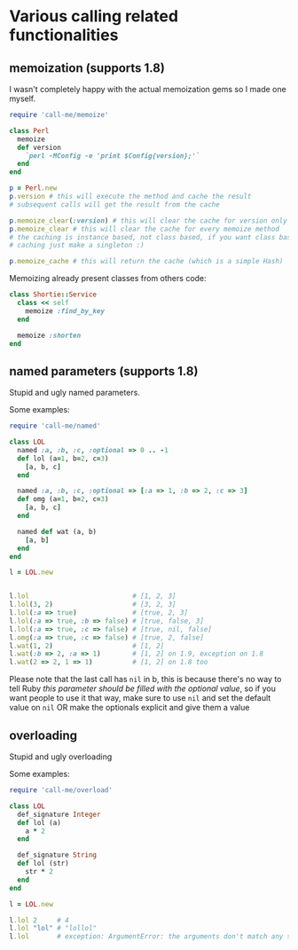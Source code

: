 Various calling related functionalities
=======================================

memoization (supports 1.8)
--------------------------
I wasn't completely happy with the actual memoization gems so I made one myself.

```ruby
require 'call-me/memoize'

class Perl
  memoize
  def version
    `perl -MConfig -e 'print $Config{version};'`
  end
end

p = Perl.new
p.version # this will execute the method and cache the result
# subsequent calls will get the result from the cache

p.memoize_clear(:version) # this will clear the cache for version only
p.memoize_clear # this will clear the cache for every memoize method
# the caching is instance based, not class based, if you want class based
# caching just make a singleton :)

p.memoize_cache # this will return the cache (which is a simple Hash)
```

Memoizing already present classes from others code:

```ruby
class Shortie::Service
  class << self
    memoize :find_by_key
  end

  memoize :shorten
end
```

named parameters (supports 1.8)
-------------------------------
Stupid and ugly named parameters.

Some examples:

```ruby
require 'call-me/named'

class LOL
  named :a, :b, :c, :optional => 0 .. -1
  def lol (a=1, b=2, c=3)
    [a, b, c]
  end

  named :a, :b, :c, :optional => [:a => 1, :b => 2, :c => 3]
  def omg (a=1, b=2, c=3)
    [a, b, c]
  end

  named def wat (a, b)
    [a, b]
  end
end

l = LOL.new


l.lol                          # [1, 2, 3]
l.lol(3, 2)                    # [3, 2, 3]
l.lol(:a => true)              # [true, 2, 3]
l.lol(:a => true, :b => false) # [true, false, 3]
l.lol(:a => true, :c => false) # [true, nil, false]
l.omg(:a => true, :c => false) # [true, 2, false]
l.wat(1, 2)                    # [1, 2]
l.wat(:b => 2, :a => 1)        # [1, 2] on 1.9, exception on 1.8
l.wat(2 => 2, 1 => 1)          # [1, 2] on 1.8 too
````

Please note that the last call has `nil` in b, this is because there's no way
to tell Ruby _this parameter should be filled with the optional value_, so
if you want people to use it that way, make sure to use `nil` and set the default
value on `nil` OR make the optionals explicit and give them a value

overloading
-----------
Stupid and ugly overloading

Some examples:

```ruby
require 'call-me/overload'

class LOL
  def_signature Integer
  def lol (a)
    a * 2
  end

  def_signature String
  def lol (str)
    str * 2
  end
end

l = LOL.new

l.lol 2     # 4
l.lol "lol" # "lollol"
l.lol       # exception: ArgumentError: the arguments don't match any signature
```
